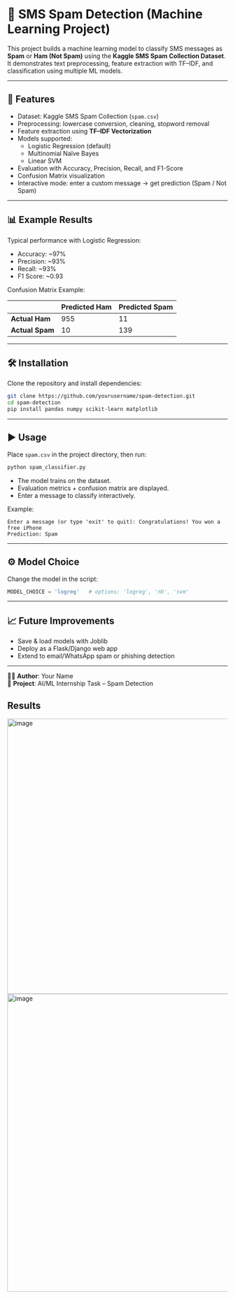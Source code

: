 # 📧 SMS Spam Detection (Machine Learning Project)

This project builds a machine learning model to classify SMS messages as **Spam** or **Ham (Not Spam)** using the **Kaggle SMS Spam Collection Dataset**. It demonstrates text preprocessing, feature extraction with TF–IDF, and classification using multiple ML models.

---

## 🚀 Features
- Dataset: Kaggle SMS Spam Collection (`spam.csv`)
- Preprocessing: lowercase conversion, cleaning, stopword removal
- Feature extraction using **TF–IDF Vectorization**
- Models supported:
  - Logistic Regression (default)
  - Multinomial Naïve Bayes
  - Linear SVM
- Evaluation with Accuracy, Precision, Recall, and F1-Score
- Confusion Matrix visualization
- Interactive mode: enter a custom message → get prediction (Spam / Not Spam)

---

## 📊 Example Results
Typical performance with Logistic Regression:
- Accuracy: ~97%
- Precision: ~93%
- Recall: ~93%
- F1 Score: ~0.93

Confusion Matrix Example:

|              | Predicted Ham | Predicted Spam |
|--------------|---------------|----------------|
| **Actual Ham**  | 955           | 11             |
| **Actual Spam** | 10            | 139            |

---

## 🛠️ Installation
Clone the repository and install dependencies:

```bash
git clone https://github.com/yourusername/spam-detection.git
cd spam-detection
pip install pandas numpy scikit-learn matplotlib
```

---

## ▶️ Usage
Place `spam.csv` in the project directory, then run:

```bash
python spam_classifier.py
```

- The model trains on the dataset.
- Evaluation metrics + confusion matrix are displayed.
- Enter a message to classify interactively.

Example:

```
Enter a message (or type 'exit' to quit): Congratulations! You won a free iPhone
Prediction: Spam
```

---

## ⚙️ Model Choice
Change the model in the script:

```python
MODEL_CHOICE = 'logreg'   # options: 'logreg', 'nb', 'svm'
```

---

## 📈 Future Improvements
- Save & load models with Joblib
- Deploy as a Flask/Django web app
- Extend to email/WhatsApp spam or phishing detection

---

👨‍💻 **Author**: Your Name  
📅 **Project**: AI/ML Internship Task – Spam Detection
## Results
<img width="1294" height="630" alt="image" src="https://github.com/user-attachments/assets/e2a4031e-03c5-49e1-99a4-801dcb34b385" />
<img width="1325" height="682" alt="image" src="https://github.com/user-attachments/assets/082b0108-af36-4cfb-ba37-7050438a7063" />


